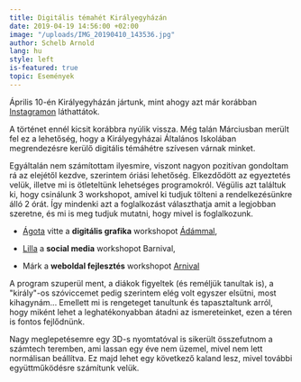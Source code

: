 ```yaml
---
title: Digitális témahét Királyegyházán
date: 2019-04-19 14:56:00 +02:00
image: "/uploads/IMG_20190410_143536.jpg"
author: Schelb Arnold
lang: hu
style: left
is-featured: true
topic: Események
---
```


Április 10-én Királyegyházán jártunk, mint ahogy azt már korábban [Instagramon](https://www.instagram.com/p/BwFaPz_AFZn/) láthattátok.

A történet ennél kicsit korábbra nyúlik vissza. Még talán Márciusban merült fel ez a lehetőség, hogy a Királyegyházai Általános Iskolában megrendezésre kerülő digitális témáhétre szívesen várnak minket.

Egyáltalán nem számítottam ilyesmire, viszont nagyon pozitívan gondoltam rá az elejétől kezdve, szerintem óriási lehetőség. Elkezdődött az egyeztetés velük, illetve mi is ötleteltünk lehetséges programokról. Végülis azt találtuk ki, hogy csinálunk 3 workshopot, amivel ki tudjuk tölteni a rendelkezésünkre álló 2 órát. Így mindenki azt a foglalkozást választhatja amit a legjobban szeretne, és mi is meg tudjuk mutatni, hogy mivel is foglalkozunk.

- [Ágota](https://community.cloud4est.com/authors/toth/) vitte a **digitális grafika** workshopot [Ádámmal](https://community.cloud4est.com/authors/adam-nagy-hu/),

- [Lilla](https://community.cloud4est.com/authors/kerklecz-lilla/) a **social media** workshopot Barnival,

- Márk a **weboldal fejlesztés** workshopot [Arnival](https://community.cloud4est.com/authors/schelb-arnold/)

A program szuperül ment, a diákok figyeltek (és reméljük tanultak is), a "király"-os szóviccemet pedig szerintem elég volt egyszer elsütni, most kihagynám... Emellett mi is rengeteget tanultunk és tapasztaltunk arról, hogy miként lehet a leghatékonyabban átadni az ismereteinket, ezen a téren is fontos fejlődnünk.

Nagy meglepetésemre egy 3D-s nyomtatóval is sikerült összefutnom a számtech teremben, ami lassan egy éve nem üzemel, mivel nem lett normálisan beállítva. Ez majd lehet egy következő kaland lesz, mivel további együttműködésre számítunk velük.
